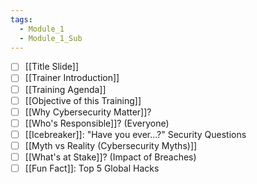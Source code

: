 ```yaml
---
tags:
  - Module_1
  - Module_1_Sub
---
```

- [ ] [[Title Slide]]
- [ ] [[Trainer Introduction]]
- [ ] [[Training Agenda]]
- [ ] [[Objective of this Training]]
- [ ] [[Why Cybersecurity Matter]]?
- [ ] [[Who's Responsible]]? (Everyone)
- [ ] [[Icebreaker]]: "Have you ever...?" Security Questions
- [ ] [[Myth vs Reality (Cybersecurity Myths)]]
- [ ] [[What's at Stake]]? (Impact of Breaches)
- [ ] [[Fun Fact]]: Top 5 Global Hacks
